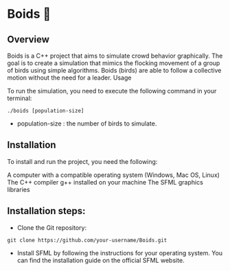 # Boids 🤖

## Overview

Boids is a C++ project that aims to simulate crowd behavior graphically. The goal is to create a simulation that mimics the flocking movement of a group of birds using simple algorithms. Boids (birds) are able to follow a collective motion without the need for a leader.
Usage

To run the simulation, you need to execute the following command in your terminal:

```
./boids [population-size]
```

 - population-size : the number of birds to simulate.

## Installation

To install and run the project, you need the following:

A computer with a compatible operating system (Windows, Mac OS, Linux)
The C++ compiler g++ installed on your machine
The SFML graphics libraries


## Installation steps:

 - Clone the Git repository:


```
git clone https://github.com/your-username/Boids.git
```
 - Install SFML by following the instructions for your operating system. You can find the installation guide on the official SFML website.

